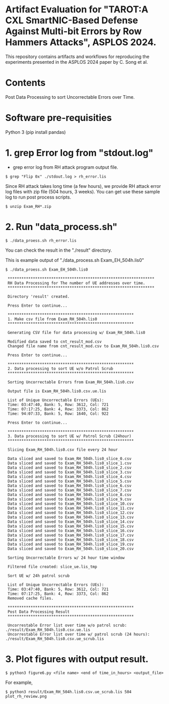 # Artifact Evaluation for "TAROT:A CXL SmartNIC-Based Defense Against Multi-bit Errors by Row Hammers Attacks", ASPLOS 2024.
This repository contains artifacts and workflows for reproducing the experiments presented in the ASPLOS 2024 paper by C. Song et al.

# Contents
Post Data Processing to sort Uncorrectable Errors over Time.

# Software pre-requisities

Python 3 (pip install pandas)

# 1. grep Error log from "stdout.log"

   - grep error log from RH attack program output file.
   ```  
   $ grep "Flip 0x" ./stdout.log > rh_error.lis
   ```
  Since RH attack takes long time (a few hours), we provide RH attack error log files with zip file (504 hours, 3 weeks).
  You can get use these sample log to run post process scripts.
   ```    
   $ unzip Exam_RH*.zip
   ```  
 
# 2. Run "data_process.sh"

   ```  
   $ ./data_proess.sh rh_error.lis
   ```

  You can check the result in the "./result" directory.
  
  This is example output of "./data_process.sh Exam_EH_504h.lis0"

   ```  
   $ ./data_proess.sh Exam_EH_504h.lis0
   ```

   ```  
    ****************************************************************
    RH Data Processing for The number of UE addresses over time.
    ****************************************************************
    
    Directory 'result' created.
    
    Press Enter to continue...
    
    *******************************************************
    1. Make csv file from Exam_RH_504h.lis0
    *******************************************************
    
    Generating CSV file for data processing w/ Exam_RH_504h.lis0
    
    Modified data saved to cnt_result_mod.csv
    Changed file name from cnt_result_mod.csv to Exam_RH_504h.lis0.csv
    
    Press Enter to continue...
    
    *******************************************************
    2. Data processing to sort UE w/o Patrol Scrub
    *******************************************************
    
    Sorting Uncorrectable Errors from Exam_RH_504h.lis0.csv
    
    Output file is Exam_RH_504h.lis0.csv.ue.lis
    
    List of Unique Uncorrectable Errors (UEs):
    Time: 03:47:40, Bank: 5, Row: 3612, Col: 721
    Time: 07:17:25, Bank: 4, Row: 3373, Col: 862
    Time: 94:07:33, Bank: 5, Row: 1640, Col: 922
    
    Press Enter to continue...
    
    *******************************************************
    3. Data processing to sort UE w/ Patrol Scrub (24hour)
    *******************************************************
    
    Slicing Exam_RH_504h.lis0.csv file every 24 hour
    
    Data sliced and saved to Exam_RH_504h.lis0_slice_0.csv
    Data sliced and saved to Exam_RH_504h.lis0_slice_1.csv
    Data sliced and saved to Exam_RH_504h.lis0_slice_2.csv
    Data sliced and saved to Exam_RH_504h.lis0_slice_3.csv
    Data sliced and saved to Exam_RH_504h.lis0_slice_4.csv
    Data sliced and saved to Exam_RH_504h.lis0_slice_5.csv
    Data sliced and saved to Exam_RH_504h.lis0_slice_6.csv
    Data sliced and saved to Exam_RH_504h.lis0_slice_7.csv
    Data sliced and saved to Exam_RH_504h.lis0_slice_8.csv
    Data sliced and saved to Exam_RH_504h.lis0_slice_9.csv
    Data sliced and saved to Exam_RH_504h.lis0_slice_10.csv
    Data sliced and saved to Exam_RH_504h.lis0_slice_11.csv
    Data sliced and saved to Exam_RH_504h.lis0_slice_12.csv
    Data sliced and saved to Exam_RH_504h.lis0_slice_13.csv
    Data sliced and saved to Exam_RH_504h.lis0_slice_14.csv
    Data sliced and saved to Exam_RH_504h.lis0_slice_15.csv
    Data sliced and saved to Exam_RH_504h.lis0_slice_16.csv
    Data sliced and saved to Exam_RH_504h.lis0_slice_17.csv
    Data sliced and saved to Exam_RH_504h.lis0_slice_18.csv
    Data sliced and saved to Exam_RH_504h.lis0_slice_19.csv
    Data sliced and saved to Exam_RH_504h.lis0_slice_20.csv
    
    Sorting Uncorrectable Errors w/ 24 hour time window
    
    Filtered file created: slice_ue.lis_tmp
    
    Sort UE w/ 24h patrol scrub
    
    List of Unique Uncorrectable Errors (UEs):
    Time: 03:47:40, Bank: 5, Row: 3612, Col: 721
    Time: 07:17:25, Bank: 4, Row: 3373, Col: 862
    Removed cache files.
    
    *******************************************************
    Post Data Processing Result
    *******************************************************
    
    Uncorrestable Error list over time w/o patrol scrub: ./result/Exam_RH_504h.lis0.csv.ue.lis
    Uncorrestable Error list over time w/ patrol scrub (24 hours): ./result/Exam_RH_504h.lis0.csv.ue_scrub.lis

   ```


# 3. Plot figures with output result.

   ```  
   $ python3 figure6.py <file name> <end of time_in_hours> <output_file>
   ```

  For example,

  
   ```  
   $ python3 result/Exam_RH_504h.lis0.csv.ue_scrub.lis 504 plot_rh_review.png 

   ```
